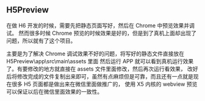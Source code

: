 ## H5Preview
在做 H6 开发的时候，需要先把静态页面写好，然后在 Chrome 中预览效果并调试。
然而很多时候 Chrome 预览的时候效果是好的，但是到了真机上面却出现了问题，所以就有了这个项目。

主要是为了解决 Chrome 调试效果不好的问题，将写好的静态文件直接放在 H5Preview\app\src\main\assets 里面
然后运行 APP 就可以看到真机运行效果了。有要修改的地方就直接在 assets 文件里面修改，然后再次运行看效果，
改好后将修改完成的文件复制出来即可，虽然有点麻烦但是可靠，而且还有一点就是现在很多 H5 页面都是做出来在微信里面做推广的，
使用 X5 内核的 webview 预览可以保证以后在微信里面效果的一致性。
